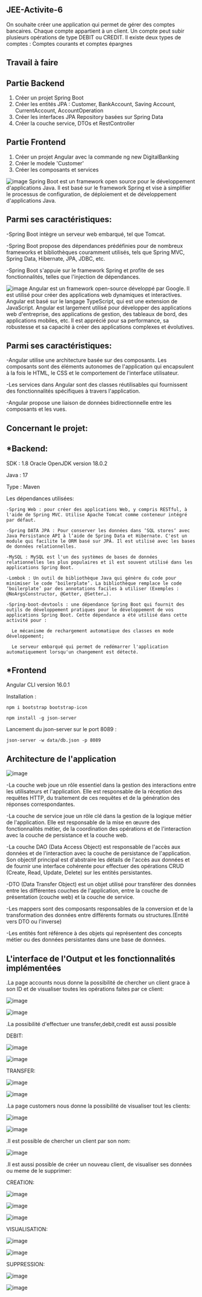JEE-Activite-6
-
On souhaite créer une application qui permet de gérer des comptes bancaires. Chaque compte appartient à un client. 
Un compte peut subir plusieurs opérations de type DEBIT ou CREDIT. Il existe deux types de comptes : Comptes courants et comptes épargnes

Travail à faire
-
Partie Backend
-
1. Créer un projet Spring Boot
2. Créer les entités JPA : Customer, BankAccount, Saving Account, CurrentAccount, AccountOperation
3. Créer les interfaces JPA Repository basées sur Spring Data
4. Créer la couche service, DTOs et RestController

Partie Frontend
-
1. Créer un projet Angular avec la commande ng new DigitalBanking
2. Créer le modele 'Customer' 
3. Créer les composants et services


![image](https://github.com/Moujoudrana/Atelier5_JEE_DigitalBanking/assets/93864104/6d3b1a98-4cac-4daf-af1b-0842ede02e0d)
Spring Boot est un framework open source pour le développement d'applications Java.
Il est basé sur le framework Spring et vise à simplifier le processus de configuration, de déploiement et de développement d'applications Java.

Parmi ses caractéristiques:
-
  -Spring Boot intègre un serveur web embarqué, tel que Tomcat.
  
  -Spring Boot propose des dépendances prédéfinies pour de nombreux frameworks et bibliothèques couramment utilisés, tels que Spring MVC, Spring Data, Hibernate, JPA, JDBC, etc.
  
  -Spring Boot s'appuie sur le framework Spring et profite de ses fonctionnalités, telles que l'injection de dépendances.

![image](https://github.com/Moujoudrana/Atelier5_JEE_DigitalBanking/assets/93864104/d60c9514-40eb-4f06-a339-e90cbbc4718f)
Angular est un framework open-source développé par Google. Il est utilisé pour créer des applications web dynamiques et interactives. Angular est basé sur le langage TypeScript, qui est une extension de JavaScript.
Angular est largement utilisé pour développer des applications web d'entreprise, des applications de gestion, des tableaux de bord, des applications mobiles, etc. Il est apprécié pour sa performance, sa robustesse et sa capacité à créer des applications complexes et évolutives.

Parmi ses caractéristiques:
-
  -Angular utilise une architecture basée sur des composants. Les composants sont des éléments autonomes de l'application qui encapsulent à la fois le HTML, le CSS et le comportement de l'interface utilisateur.
  
  -Les services dans Angular sont des classes réutilisables qui fournissent des fonctionnalités spécifiques à travers l'application.
  
  -Angular propose une liaison de données bidirectionnelle entre les composants et les vues.
  
Concernant le projet:
-
*Backend:
-
SDK : 1.8 Oracle OpenJDK version 18.0.2

Java : 17

Type : Maven

Les dépendances utilisées:

    -Spring Web : pour créer des applications Web, y compris RESTful, à l'aide de Spring MVC. Utilise Apache Tomcat comme conteneur intégré par défaut.

    -Spring DATA JPA : Pour conserver les données dans ‘SQL stores‘ avec Java Persistance API à l’aide de Spring Data et Hibernate. C'est un module qui facilite le ORM basé sur JPA. Il est utilisé avec les bases de données relationnelles.

    -MySQL : MySQL est l'un des systèmes de bases de données relationnelles les plus populaires et il est souvent utilisé dans les applications Spring Boot.

    -Lombok : Un outil de bibliothèque Java qui génère du code pour minimiser le code ‘boilerplate’. La bibliothèque remplace le code ‘boilerplate’ par des annotations faciles à utiliser (Exemples : @NoArgsConstructor, @Getter, @Setter…).

    -Spring-boot-devtools : une dépendance Spring Boot qui fournit des outils de développement pratiques pour le développement de vos applications Spring Boot. Cette dépendance a été utilisé dans cette activité pour :
    
      Le mécanisme de rechargement automatique des classes en mode développement;
      
      Le serveur embarqué qui permet de redémarrer l'application automatiquement lorsqu'un changement est détecté.

*Frontend
-
Angular CLI version 16.0.1

Installation :

    npm i bootstrap bootstrap-icon
    
    npm install -g json-server
    
Lancement du json-server sur le port 8089 :

    json-server -w data/db.json -p 8089
    
Architecture de l'application
-

![image](https://github.com/Moujoudrana/Atelier5_JEE_FinalProjectDigitalBanking/assets/93864104/8d81c06f-487d-4289-8b6e-db47bcb494df)

-La couche web joue un rôle essentiel dans la gestion des interactions entre les utilisateurs et l'application. Elle est responsable de la réception des requêtes HTTP, du traitement de ces requêtes et de la génération des réponses correspondantes.

-La couche de service joue un rôle clé dans la gestion de la logique métier de l'application. Elle est responsable de la mise en œuvre des fonctionnalités métier, de la coordination des opérations et de l'interaction avec la couche de persistance et la couche web.

-La couche DAO (Data Access Object) est responsable de l'accès aux données et de l'interaction avec la couche de persistance de l'application. Son objectif principal est d'abstraire les détails de l'accès aux données et de fournir une interface cohérente pour effectuer des opérations CRUD (Create, Read, Update, Delete) sur les entités persistantes.

-DTO (Data Transfer Object) est un objet utilisé pour transférer des données entre les différentes couches de l'application, entre la couche de présentation (couche web) et la couche de service.

-Les mappers sont des composants responsables de la conversion et de la transformation des données entre différents formats ou structures.(Entité vers DTO ou l'inverse)

-Les entités font référence à des objets qui représentent des concepts métier ou des données persistantes dans une base de données.

L'interface de l'Output et les fonctionnalités implémentées
-

  .La page accounts nous donne la possibilité de chercher un client grace à son ID et de visualiser toutes les opérations faites par ce client:

![image](https://github.com/Moujoudrana/Atelier5_JEE_FinalProjectDigitalBanking/assets/93864104/2521776a-57dd-44ef-b310-7a6554c4abea)


![image](https://github.com/Moujoudrana/Atelier5_JEE_FinalProjectDigitalBanking/assets/93864104/6caac281-77e4-480d-9bdc-90b5b3ca4649)

  .La possibilité d'effectuer une transfer,debit,credit est aussi possible

  DEBIT:

![image](https://github.com/Moujoudrana/Atelier5_JEE_FinalProjectDigitalBanking/assets/93864104/25eebd2e-9d52-41b7-8e09-d70679c2e461)

![image](https://github.com/Moujoudrana/Atelier5_JEE_FinalProjectDigitalBanking/assets/93864104/33500a57-e15a-4f50-9f60-4e4604c2c987)

  TRANSFER:

![image](https://github.com/Moujoudrana/Atelier5_JEE_FinalProjectDigitalBanking/assets/93864104/62b2c55a-2455-4a66-9392-39392a20996d)

![image](https://github.com/Moujoudrana/Atelier5_JEE_FinalProjectDigitalBanking/assets/93864104/806d16ca-0257-47f5-aaca-888c08239c70)


  .La page customers nous donne la possibilité de visualiser tout les clients:

![image](https://github.com/Moujoudrana/Atelier5_JEE_FinalProjectDigitalBanking/assets/93864104/f6677905-112a-4901-bdea-5d1d5dccbc3e)

![image](https://github.com/Moujoudrana/Atelier5_JEE_FinalProjectDigitalBanking/assets/93864104/5eaee961-d3be-419d-8616-76f490a538e6)

  .Il est possible de chercher un client par son nom:

  ![image](https://github.com/Moujoudrana/Atelier5_JEE_FinalProjectDigitalBanking/assets/93864104/15503986-95b9-48cd-b072-8c37e53f35ad)

  .Il est aussi possible de créer un nouveau client, de visualiser ses données ou meme de le supprimer:

  CREATION:

  ![image](https://github.com/Moujoudrana/Atelier5_JEE_FinalProjectDigitalBanking/assets/93864104/82e3a291-5356-43ca-8f41-6eec1fc0cfd0)

  ![image](https://github.com/Moujoudrana/Atelier5_JEE_FinalProjectDigitalBanking/assets/93864104/faa717c8-78ed-4ebe-8a16-faa8c4d146f3)

  ![image](https://github.com/Moujoudrana/Atelier5_JEE_FinalProjectDigitalBanking/assets/93864104/d7252bf1-a2ac-43ef-9dc7-9b4c48f89fc0)

  VISUALISATION:

  ![image](https://github.com/Moujoudrana/Atelier5_JEE_FinalProjectDigitalBanking/assets/93864104/84b417d1-44aa-44c9-9ae8-626fefe9ed05)

  ![image](https://github.com/Moujoudrana/Atelier5_JEE_FinalProjectDigitalBanking/assets/93864104/47ba752d-d558-47b4-9f07-1e7b8b6968e9)

  SUPPRESSION:

![image](https://github.com/Moujoudrana/Atelier5_JEE_FinalProjectDigitalBanking/assets/93864104/fa8693da-e1ba-4f4d-a843-64021f4a5b1b)

![image](https://github.com/Moujoudrana/Atelier5_JEE_FinalProjectDigitalBanking/assets/93864104/66cef9b0-57b1-497a-80d3-27823e43f4f3)


  















